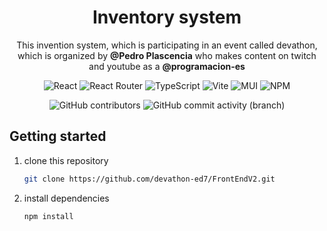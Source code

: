 <!-- # React + TypeScript + Vite -->
<div align="center">

# Inventory system

This invention system, which is participating in an event called devathon, which is organized by **@Pedro Plascencia** who makes content on twitch and youtube as a **@programacion-es**
<br>

![React](https://img.shields.io/badge/react-%2320232a.svg?style=for-the-badge&logo=react&logoColor=%2361DAFB)
![React Router](https://img.shields.io/badge/React_Router-CA4245?style=for-the-badge&logo=react-router&logoColor=white)
![TypeScript](https://img.shields.io/badge/typescript-%23007ACC.svg?style=for-the-badge&logo=typescript&logoColor=white)
![Vite](https://img.shields.io/badge/vite-%23646CFF.svg?style=for-the-badge&logo=vite&logoColor=white)
![MUI](https://img.shields.io/badge/MUI-%230081CB.svg?style=for-the-badge&logo=mui&logoColor=white)
![NPM](https://img.shields.io/badge/NPM-%23CB3837.svg?style=for-the-badge&logo=npm&logoColor=white)

![GitHub contributors](https://img.shields.io/github/contributors/devathon-ed7/FrontEndV2)
![GitHub commit activity (branch)](https://img.shields.io/github/commit-activity/w/devathon-ed7/FrontEndV2/develop)

</div>

## Getting started

1. clone this repository

   ```sh
   git clone https://github.com/devathon-ed7/FrontEndV2.git
   ```
2. install dependencies

   ```bash
   npm install
   ```

